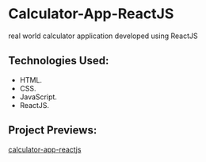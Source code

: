 # Calculator-App-ReactJS

real world calculator application developed using ReactJS

## Technologies Used:

* HTML.
* CSS.
* JavaScript.
* ReactJS.

## Project Previews:

[calculator-app-reactjs](https://alitahir4024.github.io/calculator-app-in-react/)
